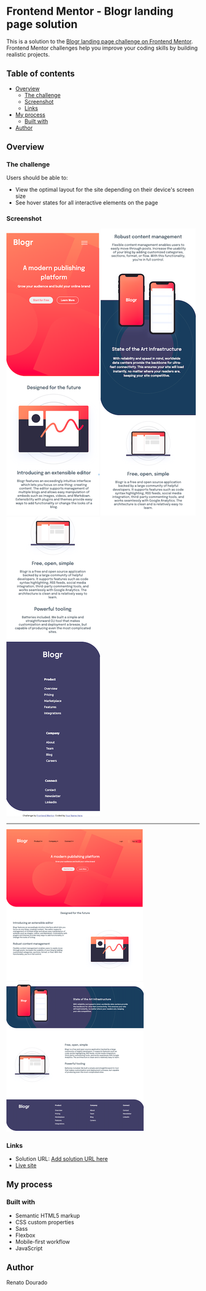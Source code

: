 # Frontend Mentor - Blogr landing page solution

This is a solution to the [Blogr landing page challenge on Frontend Mentor](https://www.frontendmentor.io/challenges/blogr-landing-page-EX2RLAApP). Frontend Mentor challenges help you improve your coding skills by building realistic projects. 

## Table of contents

- [Overview](#overview)
  - [The challenge](#the-challenge)
  - [Screenshot](#screenshot)
  - [Links](#links)
- [My process](#my-process)
  - [Built with](#built-with)
- [Author](#author)


## Overview

### The challenge

Users should be able to:

- View the optimal layout for the site depending on their device's screen size
- See hover states for all interactive elements on the page

### Screenshot
![](./design/blogr-mobile-1.png)
![](./design/blogr-mobile-2.png)
![](./design/blurg-mobile-3.png)

<hr>

![](./design/blogr-desktop-1.png)
![](./design/blogr-desktop-2.png)  


### Links

- Solution URL: [Add solution URL here](https://your-solution-url.com)
- [Live site](https://renatodourad0.github.io/Project_Blogr_Landing_Page_FrontendMentor/)

## My process

### Built with

- Semantic HTML5 markup
- CSS custom properties
- Sass
- Flexbox
- Mobile-first workflow
- JavaScript


## Author

Renato Dourado
